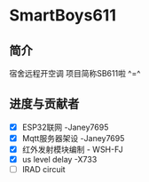 # SmartBoys611
## 简介
宿舍远程开空调 项目简称SB611啦   ^=^
## 进度与贡献者
- [x] ESP32联网 -Janey7695
- [x] Mqtt服务器架设 -Janey7695
- [x] 红外发射模块编制 - WSH-FJ
- [x] us level delay -X733
- [ ] IRAD circuit